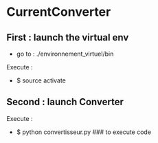# CurrentConverter

## First : launch the virtual env

- go to : ./environnement_virtuel/bin

Execute :
-  $ source activate  

## Second : launch Converter

Execute : 
-  $ python convertisseur.py ### to execute code
